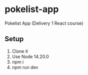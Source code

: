 # pokelist-app
Pokelist App (Delivery 1 React course)

## Setup

1. Clone it
2. Use Node 14.20.0
3. npm i
4. npm run dev 
